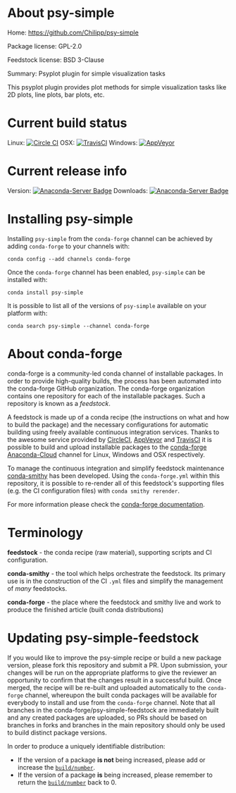About psy-simple
================

Home: https://github.com/Chilipp/psy-simple

Package license: GPL-2.0

Feedstock license: BSD 3-Clause

Summary: Psyplot plugin for simple visualization tasks

This psyplot plugin provides plot methods for simple visualization tasks
like 2D plots, line plots, bar plots, etc.


Current build status
====================

Linux: [![Circle CI](https://circleci.com/gh/conda-forge/psy-simple-feedstock.svg?style=shield)](https://circleci.com/gh/conda-forge/psy-simple-feedstock)
OSX: [![TravisCI](https://travis-ci.org/conda-forge/psy-simple-feedstock.svg?branch=master)](https://travis-ci.org/conda-forge/psy-simple-feedstock)
Windows: [![AppVeyor](https://ci.appveyor.com/api/projects/status/github/conda-forge/psy-simple-feedstock?svg=True)](https://ci.appveyor.com/project/conda-forge/psy-simple-feedstock/branch/master)

Current release info
====================
Version: [![Anaconda-Server Badge](https://anaconda.org/conda-forge/psy-simple/badges/version.svg)](https://anaconda.org/conda-forge/psy-simple)
Downloads: [![Anaconda-Server Badge](https://anaconda.org/conda-forge/psy-simple/badges/downloads.svg)](https://anaconda.org/conda-forge/psy-simple)

Installing psy-simple
=====================

Installing `psy-simple` from the `conda-forge` channel can be achieved by adding `conda-forge` to your channels with:

```
conda config --add channels conda-forge
```

Once the `conda-forge` channel has been enabled, `psy-simple` can be installed with:

```
conda install psy-simple
```

It is possible to list all of the versions of `psy-simple` available on your platform with:

```
conda search psy-simple --channel conda-forge
```


About conda-forge
=================

conda-forge is a community-led conda channel of installable packages.
In order to provide high-quality builds, the process has been automated into the
conda-forge GitHub organization. The conda-forge organization contains one repository
for each of the installable packages. Such a repository is known as a *feedstock*.

A feedstock is made up of a conda recipe (the instructions on what and how to build
the package) and the necessary configurations for automatic building using freely
available continuous integration services. Thanks to the awesome service provided by
[CircleCI](https://circleci.com/), [AppVeyor](http://www.appveyor.com/)
and [TravisCI](https://travis-ci.org/) it is possible to build and upload installable
packages to the [conda-forge](https://anaconda.org/conda-forge)
[Anaconda-Cloud](http://docs.anaconda.org/) channel for Linux, Windows and OSX respectively.

To manage the continuous integration and simplify feedstock maintenance
[conda-smithy](http://github.com/conda-forge/conda-smithy) has been developed.
Using the ``conda-forge.yml`` within this repository, it is possible to re-render all of
this feedstock's supporting files (e.g. the CI configuration files) with ``conda smithy rerender``.

For more information please check the [conda-forge documentation](https://conda-forge.org/docs/).

Terminology
===========

**feedstock** - the conda recipe (raw material), supporting scripts and CI configuration.

**conda-smithy** - the tool which helps orchestrate the feedstock.
                   Its primary use is in the construction of the CI ``.yml`` files
                   and simplify the management of *many* feedstocks.

**conda-forge** - the place where the feedstock and smithy live and work to
                  produce the finished article (built conda distributions)


Updating psy-simple-feedstock
=============================

If you would like to improve the psy-simple recipe or build a new
package version, please fork this repository and submit a PR. Upon submission,
your changes will be run on the appropriate platforms to give the reviewer an
opportunity to confirm that the changes result in a successful build. Once
merged, the recipe will be re-built and uploaded automatically to the
`conda-forge` channel, whereupon the built conda packages will be available for
everybody to install and use from the `conda-forge` channel.
Note that all branches in the conda-forge/psy-simple-feedstock are
immediately built and any created packages are uploaded, so PRs should be based
on branches in forks and branches in the main repository should only be used to
build distinct package versions.

In order to produce a uniquely identifiable distribution:
 * If the version of a package **is not** being increased, please add or increase
   the [``build/number``](http://conda.pydata.org/docs/building/meta-yaml.html#build-number-and-string).
 * If the version of a package **is** being increased, please remember to return
   the [``build/number``](http://conda.pydata.org/docs/building/meta-yaml.html#build-number-and-string)
   back to 0.